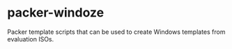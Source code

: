 # packer-windoze

Packer template scripts that can be used to create Windows templates from evaluation ISOs.
